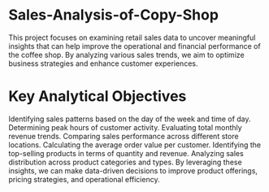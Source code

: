 # Sales-Analysis-of-Copy-Shop

This project focuses on examining retail sales data to uncover meaningful insights that can help improve the operational and financial performance of the coffee shop. By analyzing various sales trends, we aim to optimize business strategies and enhance customer experiences.


# Key Analytical Objectives
Identifying sales patterns based on the day of the week and time of day.
Determining peak hours of customer activity.
Evaluating total monthly revenue trends.
Comparing sales performance across different store locations.
Calculating the average order value per customer.
Identifying the top-selling products in terms of quantity and revenue.
Analyzing sales distribution across product categories and types.
By leveraging these insights, we can make data-driven decisions to improve product offerings, pricing strategies, and operational efficiency.
